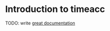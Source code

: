 # Introduction to timeacc

TODO: write [great documentation](http://jacobian.org/writing/what-to-write/)
